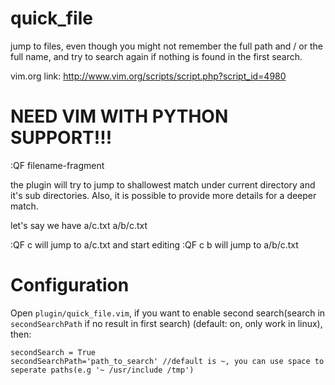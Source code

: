 quick_file
==========

jump to files, even though you might not remember the full path and / or the full name, and try to search again if nothing is found in the first search.

vim.org link:
http://www.vim.org/scripts/script.php?script_id=4980

NEED VIM WITH PYTHON SUPPORT!!!
===============================

:QF filename-fragment

the plugin will try to jump to shallowest match under current directory and it's sub directories. Also, it is possible to provide more details for a deeper match.

let's say we have a/c.txt a/b/c.txt

:QF c will jump to a/c.txt and start editing
:QF c b will jump to a/b/c.txt

Configuration
===============================
Open `plugin/quick_file.vim`,
if you want to enable second search(search in `secondSearchPath` if no result in first search) (default: on, only work in linux), then:

```
secondSearch = True
secondSearchPath='path_to_search' //default is ~, you can use space to seperate paths(e.g '~ /usr/include /tmp')
```
